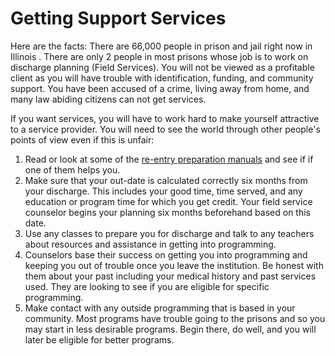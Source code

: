 # Getting Support Services

Here are the facts: There are 66,000 people in prison and jail right now in Illinois . There are only 2 people  in most prisons whose job is to work on discharge planning (Field Services). You will not be viewed as a profitable client as you will have trouble with identification, funding, and community support. You have been accused of a crime, living away from home, and many law abiding citizens can not get services.

If you want services, you will have to work hard to make yourself attractive to a service provider.  You will need to see the world through other people's points of view even if this is unfair:

1. Read or look at some of the [re-entry preparation manuals] and see if if one of them helps you.
1. Make sure that your out-date is calculated correctly six months from your discharge.  This includes your good time, time served, and any education or program time for which you get credit. Your field service counselor begins your planning six months beforehand based on this date.
1. Use any classes to prepare you for discharge and talk to any teachers about resources and assistance in getting into programming.
1. Counselors base their success on getting you into programming and keeping you out of trouble once you leave the institution.  Be honest with them about your past including your medical history and past services used.  They are looking to see if you are eligible for specific programming.
1. Make contact with any outside programming that is based in your community. Most programs have trouble going to the prisons and so you may start in less desirable programs.  Begin there, do well, and you will later be eligible for better programs.

[re-entry preparation manuals]: ./reentryguides.html
